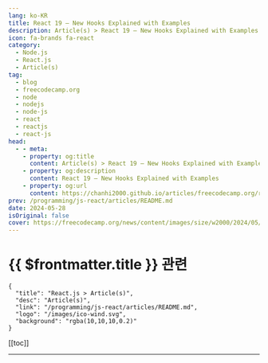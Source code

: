 ```yaml
---
lang: ko-KR
title: React 19 – New Hooks Explained with Examples
description: Article(s) > React 19 – New Hooks Explained with Examples
icon: fa-brands fa-react
category: 
  - Node.js
  - React.js
  - Article(s)
tag: 
  - blog
  - freecodecamp.org
  - node
  - nodejs
  - node-js
  - react
  - reactjs
  - react-js
head:
  - - meta:
    - property: og:title
      content: Article(s) > React 19 – New Hooks Explained with Examples
    - property: og:description
      content: React 19 – New Hooks Explained with Examples
    - property: og:url
      content: https://chanhi2000.github.io/articles/freecodecamp.org/react-19-new-hooks-explained-with-examples.html
prev: /programming/js-react/articles/README.md
date: 2024-05-28
isOriginal: false
cover: https://freecodecamp.org/news/content/images/size/w2000/2024/05/thumb.jpeg
---
```


# {{ $frontmatter.title }} 관련

```component VPCard
{
  "title": "React.js > Article(s)",
  "desc": "Article(s)",
  "link": "/programming/js-react/articles/README.md",
  "logo": "/images/ico-wind.svg",
  "background": "rgba(10,10,10,0.2)"
}
```

[[toc]]

---

<SiteInfo
  name="React 19 – New Hooks Explained with Examples"
  desc="Hi fellow readers! Web Development is a constantly evolving landscape. The whole ecosystem consists of different libraries and technologies. React is one of the most widely used libraries in web development.  There are small releases every now and then. However, this year, the React team has made a significant..."
  url="https://freecodecamp.org/news/react-19-new-hooks-explained-with-examples/"
  logo="https://cdn.freecodecamp.org/universal/favicons/favicon.ico"
  preview="https://freecodecamp.org/news/content/images/size/w2000/2024/05/thumb.jpeg"/>

<!-- TODO: 작성 -->

